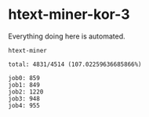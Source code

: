 # htext-miner-kor-3

Everything doing here is automated.

```
htext-miner

total: 4831/4514 (107.02259636685866%)

job0: 859
job1: 849
job2: 1220
job3: 948
job4: 955
```